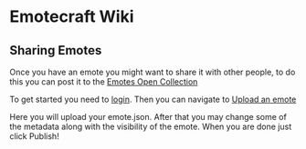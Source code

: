 # Emotecraft Wiki

## Sharing Emotes

Once you have an emote you might want to share it with other people, to do this you can post it to the [Emotes Open Collection](https://emotes.kosmx.dev/)

To get started you need to [login](https://emotes.kosmx.dev/user). Then you can navigate to [Upload an emote](https://emotes.kosmx.dev/e/new)

Here you will upload your emote.json. After that you may change some of the metadata along with the visibility of the emote. When you are done just click Publish!
